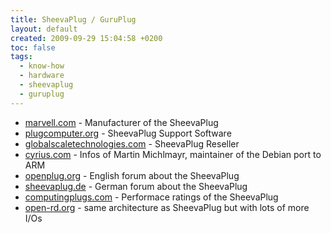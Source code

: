 ```yaml
---
title: SheevaPlug / GuruPlug
layout: default
created: 2009-09-29 15:04:58 +0200
toc: false
tags:
  - know-how
  - hardware
  - sheevaplug
  - guruplug
---
```


* [marvell.com](http://www.marvell.com/products/embedded_processors/developer/kirkwood/sheevaplug.jsp) - Manufacturer of the SheevaPlug
* [plugcomputer.org](http://www.plugcomputer.org/) - SheevaPlug Support Software
* [globalscaletechnologies.com](http://www.globalscaletechnologies.com/p-26-sheevaplug-dev-kit-europe.aspx) - SheevaPlug Reseller
* [cyrius.com](http://www.cyrius.com/journal/debian/kirkwood/sheevaplug) - Infos of Martin Michlmayr, maintainer of the Debian port to ARM
* [openplug.org](http://openplug.org/plugforum/) - English forum about the SheevaPlug
* [sheevaplug.de](http://www.sheevaplug.de/forum.html) - German forum about the SheevaPlug
* [computingplugs.com](http://computingplugs.com/index.php/SheevaPlug_Performance) - Performace ratings of the SheevaPlug
* [open-rd.org](http://www.open-rd.org/) - same architecture as SheevaPlug but with lots of more I/Os
